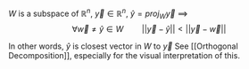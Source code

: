 $W$ is a subspace of $\mathbb{R}^n$, $\vec{y} \in \mathbb{R}^n$, $\hat{y} = proj_{W} \vec{y}$
$\implies$
$$
\forall \vec{w} \not = \hat{y} \in W \quad \quad ||\vec{y} - \hat{y}|| < ||\vec{y} - \vec{w}||
$$

In other words, $\hat{y}$ is closest vector in $W$ to $\vec{y}$
See [[Orthogonal Decomposition]], especially for the visual interpretation of this.